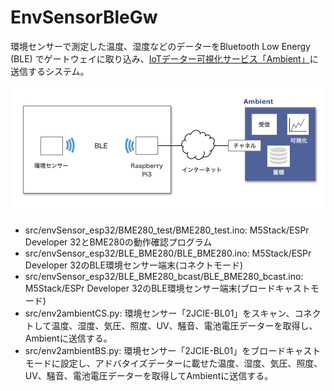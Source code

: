 # EnvSensorBleGw

環境センサーで測定した温度、湿度などのデーターをBluetooth Low Energy (BLE) でゲートウェイに取り込み、[IoTデーター可視化サービス「Ambient」](https://ambidata.io)に送信するシステム。

![全体の構成](./images/structure.jpg)

* src/envSensor_esp32/BME280_test/BME280_test.ino: M5Stack/ESPr Developer 32とBME280の動作確認プログラム
* src/envSensor_esp32/BLE_BME280/BLE_BME280.ino: M5Stack/ESPr Developer 32のBLE環境センサー端末(コネクトモード)
* src/envSensor_esp32/BLE_BME280_bcast/BLE_BME280_bcast.ino: M5Stack/ESPr Developer 32のBLE環境センサー端末(ブロードキャストモード)
* src/env2ambientCS.py: 環境センサー「2JCIE-BL01」をスキャン、コネクトして温度、湿度、気圧、照度、UV、騒音、電池電圧データーを取得し、Ambientに送信する。
* src/env2ambientBS.py: 環境センサー「2JCIE-BL01」をブロードキャストモードに設定し、アドバタイズデーターに載せた温度、湿度、気圧、照度、UV、騒音、電池電圧データーを取得してAmbientに送信する。
